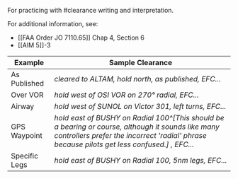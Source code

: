 For practicing with #clearance writing and interpretation.

For additional information, see:
- [[FAA Order JO 7110.65]] Chap 4, Section 6
- [[AIM 5]]-3

| Example       | Sample Clearance                                                          |
| ------------- | ------------------------------------------------------------------------- |
| As Published  | *cleared to ALTAM, hold north, as published, EFC...*                              |
| Over VOR      | *hold west of OSI VOR on 270° radial, EFC...* |
| Airway        | *hold west of SUNOL on Victor 301, left turns, EFC...*                            |
| GPS Waypoint  | *hold east of BUSHY on Radial 100^[This should be a bearing or course, although it sounds like many controllers prefer the incorrect 'radial' phrase because pilots get less confused.] , EFC...*                                        |
| Specific Legs | *hold east of BUSHY on Radial 100, 5nm legs, EFC...*                              |
